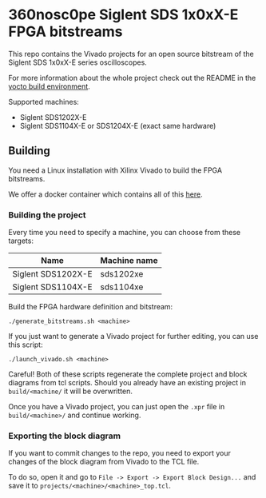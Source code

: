 360nosc0pe Siglent SDS 1x0xX-E FPGA bitstreams
==============================================

This repo contains the Vivado projects for an open source bitstream of the Siglent SDS 1x0xX-E series oscilloscopes.

For more information about the whole project check out the README in the [yocto build environment](https://github.com/360nosc0pe/yocto).

Supported machines:
* Siglent SDS1202X-E
* Siglent SDS1104X-E or SDS1204X-E (exact same hardware)

Building
--------

You need a Linux installation with Xilinx Vivado to build the FPGA bitstreams.

We offer a docker container which contains all of this [here](https://github.com/360nosc0pe/docker_vivado).


### Building the project

Every time you need to specify a machine, you can choose from these targets:

| Name               | Machine name |
|--------------------|--------------|
| Siglent SDS1202X-E | sds1202xe    |
| Siglent SDS1104X-E | sds1104xe    |


Build the FPGA hardware definition and bitstream:

    ./generate_bitstreams.sh <machine>

If you just want to generate a Vivado project for further editing, you can use this script:

    ./launch_vivado.sh <machine>

Careful! Both of these scripts regenerate the complete project and block diagrams from tcl scripts. Should you already have an existing project in `build/<machine/` it will be overwritten.

Once you have a Vivado project, you can just open the `.xpr` file in `build/<machine>/` and continue working.

### Exporting the block diagram

If you want to commit changes to the repo, you need to export your changes of the block diagram from Vivado to the TCL file.

To do so, open it and go to `File -> Export -> Export Block Design...` and save it to `projects/<machine>/<machine>_top.tcl`.
